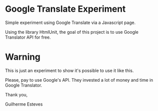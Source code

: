 Google Translate Experiment
============

Simple experiment using Google Translate via a Javascript page.

Using the library HtmlUnit, the goal of this project is to use Google Translator API for free.


Warning
============

This is just an experiment to show it's possible to use it like this.

Please, pay to use Google's API. They invested a lot of money and time in Google Translator.

Thank you,

Guilherme Esteves
